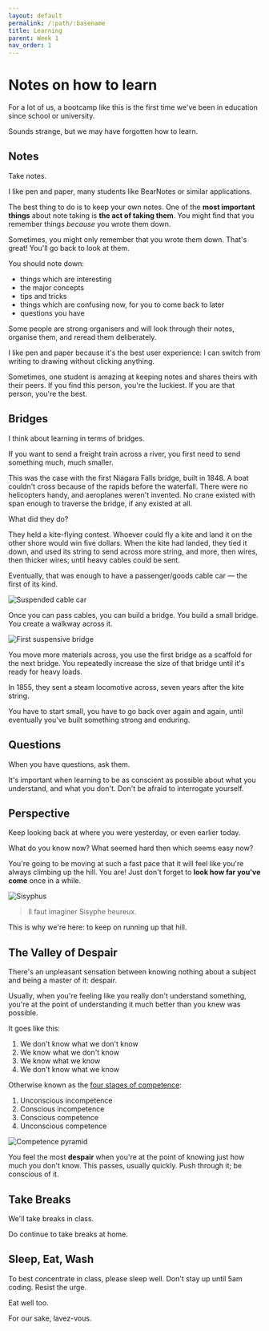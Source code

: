 ```yaml
---
layout: default
permalink: /:path/:basename
title: Learning
parent: Week 1
nav_order: 1
---
```


# Notes on how to learn

For a lot of us, a bootcamp like this is the first time we've been in education since school or university.

Sounds strange, but we may have forgotten how to learn.

## Notes

Take notes.

I like pen and paper, many students like BearNotes or similar applications.

The best thing to do is to keep your own notes.
One of the **most important things** about note taking is **the act of taking them**.
You might find that you remember things _because_ you wrote them down.

Sometimes, you might only remember that you wrote them down. That's great! You'll go back to look at them.

You should note down:

- things which are interesting
- the major concepts
- tips and tricks
- things which are confusing now, for you to come back to later
- questions you have

Some people are strong organisers and will look through their notes, organise them, and reread them deliberately.

I like pen and paper because it's the best user experience:
I can switch from writing to drawing without clicking anything.

Sometimes, one student is amazing at keeping notes and shares theirs with their peers.
If you find this person, you're the luckiest.
If you are that person, you're the best.

## Bridges

I think about learning in terms of bridges.

If you want to send a freight train across a river, you first need to send something much, much smaller.

This was the case with the first Niagara Falls bridge, built in 1848.
A boat couldn't cross because of the rapids before the waterfall.
There were no helicopters handy, and aeroplanes weren't invented.
No crane existed with span enough to traverse the bridge, if any existed at all.

What did they do?

They held a kite-flying contest. Whoever could fly a kite and land it on the other shore would win five dollars.
When the kite had landed, they tied it down, and used its string to send across more string, and more, then wires, then thicker wires; until heavy cables could be sent.

Eventually, that was enough to have a passenger/goods cable car — the first of its kind.

![Suspended cable car](https://static.ferrovial.com/wp-content/uploads/sites/3/2016/02/13161035/Reproduccion-acuarela-1976-Donna-Marie-Campbell.jpg)

Once you can pass cables, you can build a bridge.
You build a small bridge.
You create a walkway across it.

![First suspensive bridge](https://static.ferrovial.com/wp-content/uploads/sites/3/2016/02/13161038/puente-rio-niagara-con-una-cometa.jpg)

You move more materials across, you use the first bridge as a scaffold for the next bridge.
You repeatedly increase the size of that bridge until it's ready for heavy loads.

In 1855, they sent a steam locomotive across, seven years after the kite string.

You have to start small, you have to go back over again and again, until eventually you've built something strong and enduring.

## Questions

When you have questions, ask them.

It's important when learning to be as conscient as possible about what you understand, and what you don't.
Don't be afraid to interrogate yourself.

## Perspective

Keep looking back at where you were yesterday, or even earlier today.

What do you know now? What seemed hard then which seems easy now?

You're going to be moving at such a fast pace that it will feel like you're always climbing up the hill. You are! Just don't forget to **look how far you've come** once in a while.

![Sisyphus](https://collection.cdn-pictorem.com/collection/900_1948500.jpg)

> Il faut imaginer Sisyphe heureux.

This is why we're here: to keep on running up that hill.

## The Valley of Despair

There's an unpleasant sensation between knowing nothing about a subject and being a master of it: despair.

Usually, when you're feeling like you really don't understand something,
you're at the point of understanding it much better than you knew was possible.

It goes like this:

1. We don't know what we don't know
2. We know what we don't know
3. We know what we know
4. We don't know what we know

Otherwise known as the [four stages of competence](https://en.wikipedia.org/wiki/Four_stages_of_competence):

1. Unconscious incompetence
2. Conscious incompetence
3. Conscious competence
4. Unconscious competence

![Competence pyramid](https://upload.wikimedia.org/wikipedia/commons/thumb/5/57/Competence_Hierarchy_adapted_from_Noel_Burch_by_Igor_Kokcharov.svg/2880px-Competence_Hierarchy_adapted_from_Noel_Burch_by_Igor_Kokcharov.svg.png)

You feel the most **despair** when you're at the point of knowing just how much you don't know.
This passes, usually quickly.
Push through it; be conscious of it.

## Take Breaks

We'll take breaks in class.

Do continue to take breaks at home.

## Sleep, Eat, Wash

To best concentrate in class, please sleep well. Don't stay up until 5am coding. Resist the urge.

Eat well too.

For our sake, lavez-vous.
